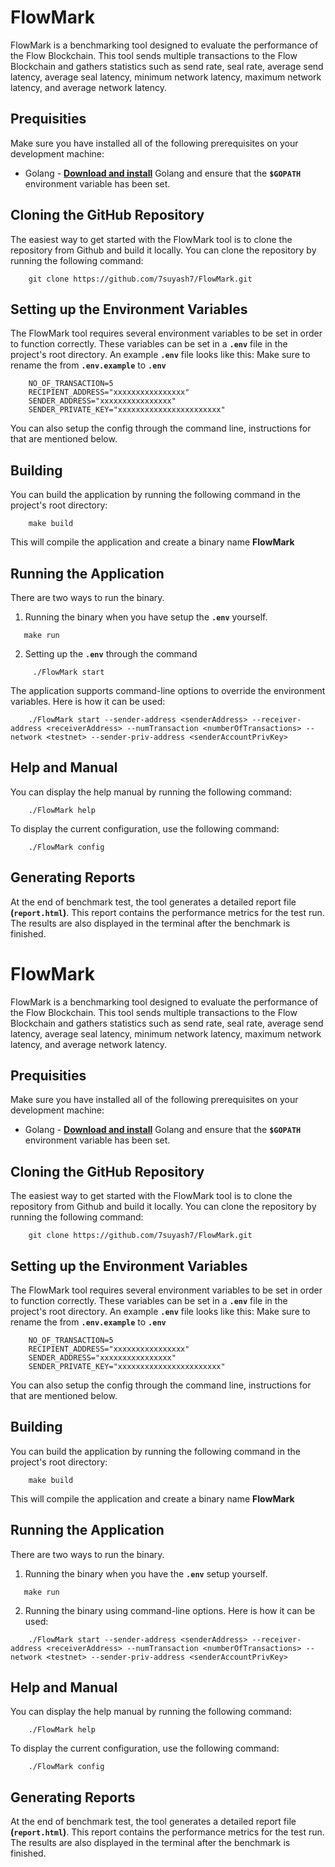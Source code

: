 # FlowMark

FlowMark is a benchmarking tool designed to evaluate the performance of the Flow Blockchain. This tool sends multiple transactions to the Flow Blockchain and gathers statistics such as send rate, seal rate, average send latency, average seal latency, minimum network latency, maximum network latency, and average network latency.


## Prequisities

Make sure you have installed all of the following prerequisites on your development machine:

 - Golang - **[Download and install](https://go.dev/doc/install)** Golang and ensure that the **`$GOPATH`** environment variable has been set.

## Cloning the GitHub Repository

The easiest way to get started with the FlowMark tool is to clone the repository from Github and build it locally. You can clone the repository by running the following command:
```
    git clone https://github.com/7suyash7/FlowMark.git
```

## Setting up the Environment Variables

The FlowMark tool requires several environment variables to be set in order to function correctly. These variables can be set in a **`.env`** file in the project's root directory. An example **`.env`** file looks like this:
Make sure to rename the from **`.env.example`** to **`.env`**
```
    NO_OF_TRANSACTION=5
    RECIPIENT_ADDRESS="xxxxxxxxxxxxxxxx"
    SENDER_ADDRESS="xxxxxxxxxxxxxxxx"
    SENDER_PRIVATE_KEY="xxxxxxxxxxxxxxxxxxxxxxx"
```
You can also setup the config through the command line, instructions for that are mentioned below.

## Building 

You can build the application by running the following command in the project's root directory:
```
    make build
```
This will compile the application and create a binary name **FlowMark**

## Running the Application

There are two ways to run the binary.

1. Running the binary when you have setup the **`.env`** yourself.
 ```
    make run
```
 2. Setting up the **`.env`** through the command 
```
     ./FlowMark start
```
The application supports command-line options to override the environment variables. Here is how it can be used:
```
    ./FlowMark start --sender-address <senderAddress> --receiver-address <receiverAddress> --numTransaction <numberOfTransactions> --network <testnet> --sender-priv-address <senderAccountPrivKey>
```

## Help and Manual

You can display the help manual by running the following command:
```
    ./FlowMark help
```
To display the current configuration, use the following command:
```
    ./FlowMark config
```

## Generating Reports
At the end of benchmark test, the tool generates a detailed report file **(`report.html`)**. This report contains the performance metrics for the test run. The results are also displayed in the terminal after the benchmark is finished.
# FlowMark

FlowMark is a benchmarking tool designed to evaluate the performance of the Flow Blockchain. This tool sends multiple transactions to the Flow Blockchain and gathers statistics such as send rate, seal rate, average send latency, average seal latency, minimum network latency, maximum network latency, and average network latency.


## Prequisities

Make sure you have installed all of the following prerequisites on your development machine:

 - Golang - **[Download and install](https://go.dev/doc/install)** Golang and ensure that the **`$GOPATH`** environment variable has been set.

## Cloning the GitHub Repository

The easiest way to get started with the FlowMark tool is to clone the repository from Github and build it locally. You can clone the repository by running the following command:
```
    git clone https://github.com/7suyash7/FlowMark.git
```

## Setting up the Environment Variables

The FlowMark tool requires several environment variables to be set in order to function correctly. These variables can be set in a **`.env`** file in the project's root directory. An example **`.env`** file looks like this:
Make sure to rename the from **`.env.example`** to **`.env`**
```
    NO_OF_TRANSACTION=5
    RECIPIENT_ADDRESS="xxxxxxxxxxxxxxxx"
    SENDER_ADDRESS="xxxxxxxxxxxxxxxx"
    SENDER_PRIVATE_KEY="xxxxxxxxxxxxxxxxxxxxxxx"
```
You can also setup the config through the command line, instructions for that are mentioned below.

## Building 

You can build the application by running the following command in the project's root directory:
```
    make build
```
This will compile the application and create a binary name **FlowMark**

## Running the Application

There are two ways to run the binary.

1. Running the binary when you have the **`.env`** setup yourself.
 ```
    make run
```

2. Running the binary using command-line options. Here is how it can be used:
```
    ./FlowMark start --sender-address <senderAddress> --receiver-address <receiverAddress> --numTransaction <numberOfTransactions> --network <testnet> --sender-priv-address <senderAccountPrivKey>
```

## Help and Manual

You can display the help manual by running the following command:
```
    ./FlowMark help
```
To display the current configuration, use the following command:
```
    ./FlowMark config
```

## Generating Reports
At the end of benchmark test, the tool generates a detailed report file **(`report.html`)**. This report contains the performance metrics for the test run. The results are also displayed in the terminal after the benchmark is finished.